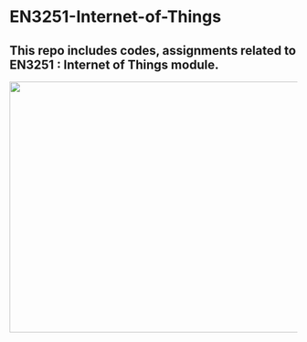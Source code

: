 # EN3251-Internet-of-Things
This repo includes codes, assignments related to EN3251 : Internet of Things module.
---
<img src="https://github.com/user-attachments/assets/71403ae9-11dc-4f22-b011-d7f037e0daec" width="800" height="440">
